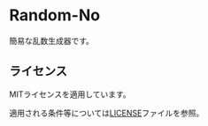 <!--
Random-No
Copyright (c) 2021~Present Nakatai.
This software is released under the MIT License.
https://opensource.org/licenses/mit-license.php
-->
# Random-No

簡易な乱数生成器です。

## ライセンス

MITライセンスを適用しています。

適用される条件等については[LICENSE](https://raw.githubusercontent.com/Nakatai-0322/Random-No/main/LICENSE)ファイルを参照。
